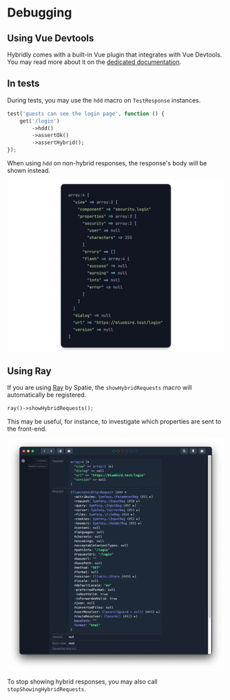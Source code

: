 # Debugging

## Using Vue Devtools

Hybridly comes with a built-in Vue plugin that integrates with Vue Devtools. You may read more about it on the [dedicated documentation](./devtools.md).

## In tests

During tests, you may use the `hdd` macro on `TestResponse` instances.

```php
test('guests can see the login page', function () {
    get('/login')
        ->hdd()
        ->assertOk()
        ->assertHybrid();
});
```

When using `hdd` on non-hybrid responses, the response's body will be shown instead.

<img
  src="../assets/hdd.webp"
  alt="hdd macro"
  class="mt-8"
/>

## Using Ray

If you are using [Ray](https://spatie.be/docs/ray/v1/introduction) by Spatie, the `showHybridRequests` macro will automatically be registered.

```php
ray()->showHybridRequests();
```

This may be useful, for instance, to investigate which properties are sent to the front-end.

<img
  src="../assets/ray-debugging.webp"
  alt="Ray debugging"
/>

To stop showing hybrid responses, you may also call `stopShowingHybridRequests`.
